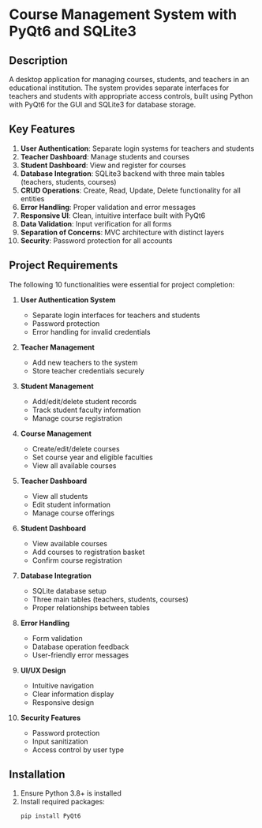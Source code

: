 # Course Management System with PyQt6 and SQLite3

## Description
A desktop application for managing courses, students, and teachers in an educational institution. The system provides separate interfaces for teachers and students with appropriate access controls, built using Python with PyQt6 for the GUI and SQLite3 for database storage.

## Key Features
1. **User Authentication**: Separate login systems for teachers and students
2. **Teacher Dashboard**: Manage students and courses
3. **Student Dashboard**: View and register for courses
4. **Database Integration**: SQLite3 backend with three main tables (teachers, students, courses)
5. **CRUD Operations**: Create, Read, Update, Delete functionality for all entities
6. **Error Handling**: Proper validation and error messages
7. **Responsive UI**: Clean, intuitive interface built with PyQt6
8. **Data Validation**: Input verification for all forms
9. **Separation of Concerns**: MVC architecture with distinct layers
10. **Security**: Password protection for all accounts

## Project Requirements
The following 10 functionalities were essential for project completion:

1. **User Authentication System**
   - Separate login interfaces for teachers and students
   - Password protection
   - Error handling for invalid credentials

2. **Teacher Management**
   - Add new teachers to the system
   - Store teacher credentials securely

3. **Student Management**
   - Add/edit/delete student records
   - Track student faculty information
   - Manage course registration

4. **Course Management**
   - Create/edit/delete courses
   - Set course year and eligible faculties
   - View all available courses

5. **Teacher Dashboard**
   - View all students
   - Edit student information
   - Manage course offerings

6. **Student Dashboard**
   - View available courses
   - Add courses to registration basket
   - Confirm course registration

7. **Database Integration**
   - SQLite database setup
   - Three main tables (teachers, students, courses)
   - Proper relationships between tables

8. **Error Handling**
   - Form validation
   - Database operation feedback
   - User-friendly error messages

9. **UI/UX Design**
   - Intuitive navigation
   - Clear information display
   - Responsive design

10. **Security Features**
    - Password protection
    - Input sanitization
    - Access control by user type

## Installation
1. Ensure Python 3.8+ is installed
2. Install required packages:
   ```bash
   pip install PyQt6
